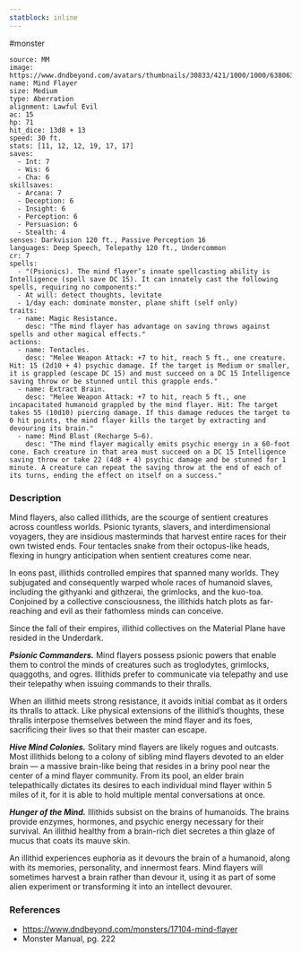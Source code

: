 ```yaml
---
statblock: inline
---
```

 #monster 

```statblock
source: MM
image: https://www.dndbeyond.com/avatars/thumbnails/30833/421/1000/1000/638063863513745427.png
name: Mind Flayer
size: Medium
type: Aberration
alignment: Lawful Evil
ac: 15
hp: 71
hit_dice: 13d8 + 13
speed: 30 ft.
stats: [11, 12, 12, 19, 17, 17]
saves:
  - Int: 7
  - Wis: 6
  - Cha: 6
skillsaves:
  - Arcana: 7
  - Deception: 6
  - Insight: 6
  - Perception: 6
  - Persuasion: 6
  - Stealth: 4
senses: Darkvision 120 ft., Passive Perception 16
languages: Deep Speech, Telepathy 120 ft., Undercommon
cr: 7
spells:
  - "(Psionics). The mind flayer’s innate spellcasting ability is Intelligence (spell save DC 15). It can innately cast the following spells, requiring no components:"
  - At will: detect thoughts, levitate
  - 1/day each: dominate monster, plane shift (self only)
traits:
  - name: Magic Resistance.
    desc: "The mind flayer has advantage on saving throws against spells and other magical effects."
actions:
  - name: Tentacles.
    desc: "Melee Weapon Attack: +7 to hit, reach 5 ft., one creature. Hit: 15 (2d10 + 4) psychic damage. If the target is Medium or smaller, it is grappled (escape DC 15) and must succeed on a DC 15 Intelligence saving throw or be stunned until this grapple ends."
  - name: Extract Brain.
    desc: "Melee Weapon Attack: +7 to hit, reach 5 ft., one incapacitated humanoid grappled by the mind flayer. Hit: The target takes 55 (10d10) piercing damage. If this damage reduces the target to 0 hit points, the mind flayer kills the target by extracting and devouring its brain."
  - name: Mind Blast (Recharge 5–6).
    desc: "The mind flayer magically emits psychic energy in a 60-foot cone. Each creature in that area must succeed on a DC 15 Intelligence saving throw or take 22 (4d8 + 4) psychic damage and be stunned for 1 minute. A creature can repeat the saving throw at the end of each of its turns, ending the effect on itself on a success."
```

### Description

Mind flayers, also called illithids, are the scourge of sentient creatures across countless worlds. Psionic tyrants, slavers, and interdimensional voyagers, they are insidious masterminds that harvest entire races for their own twisted ends. Four tentacles snake from their octopus-like heads, flexing in hungry anticipation when sentient creatures come near.

In eons past, illithids controlled empires that spanned many worlds. They subjugated and consequently warped whole races of humanoid slaves, including the githyanki and githzerai, the grimlocks, and the kuo-toa. Conjoined by a collective consciousness, the illithids hatch plots as far-reaching and evil as their fathomless minds can conceive.

Since the fall of their empires, illithid collectives on the Material Plane have resided in the Underdark.

_**Psionic Commanders.**_ Mind flayers possess psionic powers that enable them to control the minds of creatures such as troglodytes, grimlocks, quaggoths, and ogres. Illithids prefer to communicate via telepathy and use their telepathy when issuing commands to their thralls.

When an illithid meets strong resistance, it avoids initial combat as it orders its thralls to attack. Like physical extensions of the illithid’s thoughts, these thralls interpose themselves between the mind flayer and its foes, sacrificing their lives so that their master can escape.

_**Hive Mind Colonies.**_ Solitary mind flayers are likely rogues and outcasts. Most illithids belong to a colony of sibling mind flayers devoted to an elder brain — a massive brain-like being that resides in a briny pool near the center of a mind flayer community. From its pool, an elder brain telepathically dictates its desires to each individual mind flayer within 5 miles of it, for it is able to hold multiple mental conversations at once.

_**Hunger of the Mind.**_ Illithids subsist on the brains of humanoids. The brains provide enzymes, hormones, and psychic energy necessary for their survival. An illithid healthy from a brain-rich diet secretes a thin glaze of mucus that coats its mauve skin.

An illithid experiences euphoria as it devours the brain of a humanoid, along with its memories, personality, and innermost fears. Mind flayers will sometimes harvest a brain rather than devour it, using it as part of some alien experiment or transforming it into an intellect devourer.

### References

* https://www.dndbeyond.com/monsters/17104-mind-flayer
* Monster Manual, pg. 222
